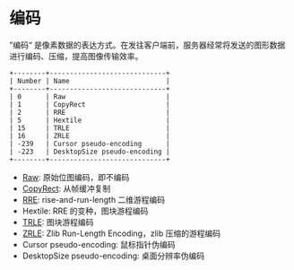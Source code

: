 # 编码

”编码“ 是像素数据的表达方式。在发往客户端前，服务器经常将发送的图形数据进行编码、压缩，提高图像传输效率。

```
+--------+-----------------------------+
| Number | Name                        |
+--------+-----------------------------+
| 0      | Raw                         |
| 1      | CopyRect                    |
| 2      | RRE                         |
| 5      | Hextile                     |
| 15     | TRLE                        |
| 16     | ZRLE                        |
| -239   | Cursor pseudo-encoding      |
| -223   | DesktopSize pseudo-encoding |
+--------+-----------------------------+
```

- [Raw](/rfc6143/transfer/encoding/raw.md): 原始位图编码，即不编码
- [CopyRect](/rfc6143/transfer/encoding/copy-rect.md): 从帧缓冲复制
- [RRE](/rfc6143/transfer/encoding/rise-and-run-length.md): rise-and-run-length 二维游程编码
- Hextile: RRE 的变种，图块游程编码
- [TRLE](/rfc6143/transfer/encoding/tiled-run-length.md): 图块游程编码
- [ZRLE](/rfc6143/transfer/encoding/zlib-run-length.md): Zlib Run-Length Encoding，zlib 压缩的游程编码
- Cursor pseudo-encoding: 鼠标指针伪编码
- DesktopSize pseudo-encoding: 桌面分辨率伪编码
